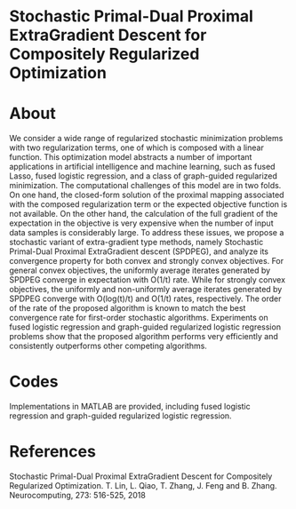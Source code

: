 # Stochastic Primal-Dual Proximal ExtraGradient Descent for Compositely Regularized Optimization

# About 
We consider a wide range of regularized stochastic minimization problems with two regularization terms, one of which is composed with a linear function. This optimization model abstracts a number of important applications in artificial intelligence and machine learning, such as fused Lasso, fused logistic regression, and a class of graph-guided regularized minimization. The computational challenges of this model are in two folds. On one hand, the closed-form solution of the proximal mapping associated with the composed regularization term or the expected objective function is not available. On the other hand, the calculation of the full gradient of the expectation in the objective is very expensive when the number of input data samples is considerably large. To address these issues, we propose a stochastic variant of extra-gradient type methods, namely Stochastic Primal-Dual Proximal ExtraGradient descent (SPDPEG), and analyze its convergence property for both convex and strongly convex objectives. For general convex objectives, the uniformly average iterates generated by SPDPEG converge in expectation with O(1/t) rate. While for strongly convex objectives, the uniformly and non-uniformly average iterates generated by SPDPEG converge with O(log(t)/t) and O(1/t) rates, respectively. The order of the rate of the proposed algorithm is known to match the best convergence rate for first-order stochastic algorithms. Experiments on fused logistic regression and graph-guided regularized logistic regression problems show that the proposed algorithm performs very efficiently and consistently outperforms other competing algorithms.

# Codes
Implementations in MATLAB are provided, including fused logistic regression and graph-guided regularized logistic regression.

# References
Stochastic Primal-Dual Proximal ExtraGradient Descent for Compositely Regularized Optimization. T. Lin, L. Qiao, T. Zhang, J. Feng and B. Zhang. Neurocomputing, 273: 516-525, 2018
